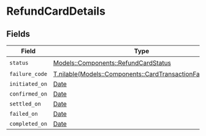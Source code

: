 # RefundCardDetails


## Fields

| Field                                                                                                          | Type                                                                                                           | Required                                                                                                       | Description                                                                                                    |
| -------------------------------------------------------------------------------------------------------------- | -------------------------------------------------------------------------------------------------------------- | -------------------------------------------------------------------------------------------------------------- | -------------------------------------------------------------------------------------------------------------- |
| `status`                                                                                                       | [Models::Components::RefundCardStatus](../../models/shared/refundcardstatus.md)                                | :heavy_check_mark:                                                                                             | N/A                                                                                                            |
| `failure_code`                                                                                                 | [T.nilable(Models::Components::CardTransactionFailureCode)](../../models/shared/cardtransactionfailurecode.md) | :heavy_minus_sign:                                                                                             | N/A                                                                                                            |
| `initiated_on`                                                                                                 | [Date](https://ruby-doc.org/stdlib-2.6.1/libdoc/date/rdoc/Date.html)                                           | :heavy_minus_sign:                                                                                             | N/A                                                                                                            |
| `confirmed_on`                                                                                                 | [Date](https://ruby-doc.org/stdlib-2.6.1/libdoc/date/rdoc/Date.html)                                           | :heavy_minus_sign:                                                                                             | N/A                                                                                                            |
| `settled_on`                                                                                                   | [Date](https://ruby-doc.org/stdlib-2.6.1/libdoc/date/rdoc/Date.html)                                           | :heavy_minus_sign:                                                                                             | N/A                                                                                                            |
| `failed_on`                                                                                                    | [Date](https://ruby-doc.org/stdlib-2.6.1/libdoc/date/rdoc/Date.html)                                           | :heavy_minus_sign:                                                                                             | N/A                                                                                                            |
| `completed_on`                                                                                                 | [Date](https://ruby-doc.org/stdlib-2.6.1/libdoc/date/rdoc/Date.html)                                           | :heavy_minus_sign:                                                                                             | N/A                                                                                                            |